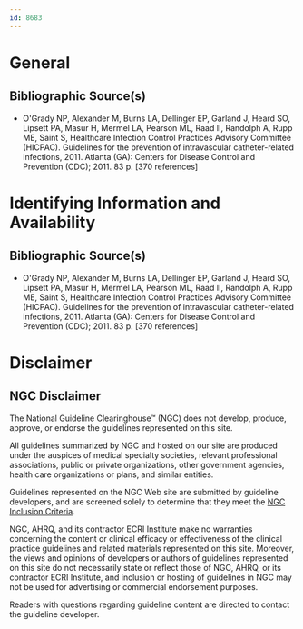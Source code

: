 ```yaml
---
id: 8683
---
```


# General

## Bibliographic Source(s)

- O'Grady NP, Alexander M, Burns LA, Dellinger EP, Garland J, Heard SO, Lipsett PA, Masur H, Mermel LA, Pearson ML, Raad II, Randolph A, Rupp ME, Saint S, Healthcare Infection Control Practices Advisory Committee (HICPAC). Guidelines for the prevention of intravascular catheter-related infections, 2011. Atlanta (GA): Centers for Disease Control and Prevention (CDC); 2011. 83 p. [370 references]

# Identifying Information and Availability

## Bibliographic Source(s)

- O'Grady NP, Alexander M, Burns LA, Dellinger EP, Garland J, Heard SO, Lipsett PA, Masur H, Mermel LA, Pearson ML, Raad II, Randolph A, Rupp ME, Saint S, Healthcare Infection Control Practices Advisory Committee (HICPAC). Guidelines for the prevention of intravascular catheter-related infections, 2011. Atlanta (GA): Centers for Disease Control and Prevention (CDC); 2011. 83 p. [370 references]

# Disclaimer

## NGC Disclaimer

The National Guideline Clearinghouse™ (NGC) does not develop, produce, approve, or endorse the guidelines represented on this site.

All guidelines summarized by NGC and hosted on our site are produced under the auspices of medical specialty societies, relevant professional associations, public or private organizations, other government agencies, health care organizations or plans, and similar entities.

Guidelines represented on the NGC Web site are submitted by guideline developers, and are screened solely to determine that they meet the [NGC Inclusion Criteria](/help-and-about/summaries/inclusion-criteria).

NGC, AHRQ, and its contractor ECRI Institute make no warranties concerning the content or clinical efficacy or effectiveness of the clinical practice guidelines and related materials represented on this site. Moreover, the views and opinions of developers or authors of guidelines represented on this site do not necessarily state or reflect those of NGC, AHRQ, or its contractor ECRI Institute, and inclusion or hosting of guidelines in NGC may not be used for advertising or commercial endorsement purposes.

Readers with questions regarding guideline content are directed to contact the guideline developer.

